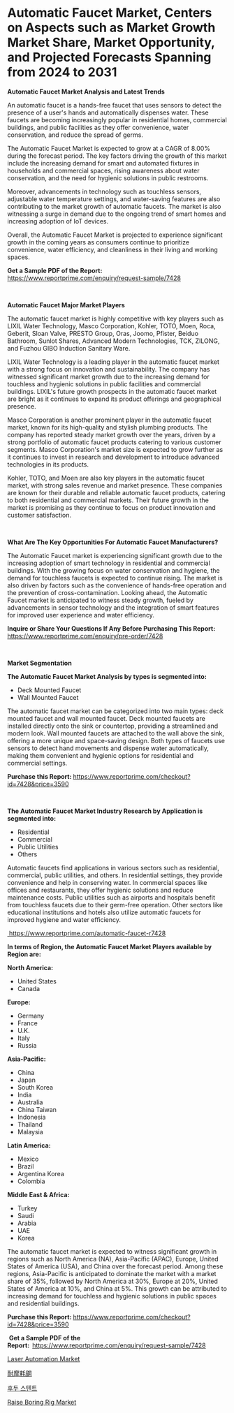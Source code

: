 <p><h1>Automatic Faucet Market, Centers on Aspects such as Market Growth Market Share, Market Opportunity, and Projected Forecasts Spanning from 2024 to 2031</h1></p><p><strong>Automatic Faucet Market Analysis and Latest Trends</strong></p>
<p><p>An automatic faucet is a hands-free faucet that uses sensors to detect the presence of a user's hands and automatically dispenses water. These faucets are becoming increasingly popular in residential homes, commercial buildings, and public facilities as they offer convenience, water conservation, and reduce the spread of germs.</p><p>The Automatic Faucet Market is expected to grow at a CAGR of 8.00% during the forecast period. The key factors driving the growth of this market include the increasing demand for smart and automated fixtures in households and commercial spaces, rising awareness about water conservation, and the need for hygienic solutions in public restrooms.</p><p>Moreover, advancements in technology such as touchless sensors, adjustable water temperature settings, and water-saving features are also contributing to the market growth of automatic faucets. The market is also witnessing a surge in demand due to the ongoing trend of smart homes and increasing adoption of IoT devices.</p><p>Overall, the Automatic Faucet Market is projected to experience significant growth in the coming years as consumers continue to prioritize convenience, water efficiency, and cleanliness in their living and working spaces.</p></p>
<p><strong>Get a Sample PDF of the Report:&nbsp;</strong> <a href="https://www.reportprime.com/enquiry/request-sample/7428">https://www.reportprime.com/enquiry/request-sample/7428</a></p>
<p>&nbsp;</p>
<p><strong>Automatic Faucet Major Market Players</strong></p>
<p><p>The automatic faucet market is highly competitive with key players such as LIXIL Water Technology, Masco Corporation, Kohler, TOTO, Moen, Roca, Geberit, Sloan Valve, PRESTO Group, Oras, Joomo, Pfister, Beiduo Bathroom, Sunlot Shares, Advanced Modern Technologies, TCK, ZILONG, and Fuzhou GIBO Induction Sanitary Ware.</p><p>LIXIL Water Technology is a leading player in the automatic faucet market with a strong focus on innovation and sustainability. The company has witnessed significant market growth due to the increasing demand for touchless and hygienic solutions in public facilities and commercial buildings. LIXIL's future growth prospects in the automatic faucet market are bright as it continues to expand its product offerings and geographical presence.</p><p>Masco Corporation is another prominent player in the automatic faucet market, known for its high-quality and stylish plumbing products. The company has reported steady market growth over the years, driven by a strong portfolio of automatic faucet products catering to various customer segments. Masco Corporation's market size is expected to grow further as it continues to invest in research and development to introduce advanced technologies in its products.</p><p>Kohler, TOTO, and Moen are also key players in the automatic faucet market, with strong sales revenue and market presence. These companies are known for their durable and reliable automatic faucet products, catering to both residential and commercial markets. Their future growth in the market is promising as they continue to focus on product innovation and customer satisfaction.</p></p>
<p>&nbsp;</p>
<p><strong>What Are The Key Opportunities For Automatic Faucet Manufacturers?</strong></p>
<p><p>The Automatic Faucet market is experiencing significant growth due to the increasing adoption of smart technology in residential and commercial buildings. With the growing focus on water conservation and hygiene, the demand for touchless faucets is expected to continue rising. The market is also driven by factors such as the convenience of hands-free operation and the prevention of cross-contamination. Looking ahead, the Automatic Faucet market is anticipated to witness steady growth, fueled by advancements in sensor technology and the integration of smart features for improved user experience and water efficiency.</p></p>
<p><strong>Inquire or Share Your Questions If Any Before Purchasing This Report:</strong> <a href="https://www.reportprime.com/enquiry/pre-order/7428">https://www.reportprime.com/enquiry/pre-order/7428</a></p>
<p>&nbsp;</p>
<p><strong>Market Segmentation</strong></p>
<p><strong>The Automatic Faucet Market Analysis by types is segmented into:</strong></p>
<p><ul><li>Deck Mounted Faucet</li><li>Wall Mounted Faucet</li></ul></p>
<p><p>The automatic faucet market can be categorized into two main types: deck mounted faucet and wall mounted faucet. Deck mounted faucets are installed directly onto the sink or countertop, providing a streamlined and modern look. Wall mounted faucets are attached to the wall above the sink, offering a more unique and space-saving design. Both types of faucets use sensors to detect hand movements and dispense water automatically, making them convenient and hygienic options for residential and commercial settings.</p></p>
<p><strong>Purchase this Report:&nbsp;</strong><a href="https://www.reportprime.com/checkout?id=7428&price=3590">https://www.reportprime.com/checkout?id=7428&price=3590</a></p>
<p>&nbsp;</p>
<p><strong>The Automatic Faucet Market Industry Research by Application is segmented into:</strong></p>
<p><ul><li>Residential</li><li>Commercial</li><li>Public Utilities</li><li>Others</li></ul></p>
<p><p>Automatic faucets find applications in various sectors such as residential, commercial, public utilities, and others. In residential settings, they provide convenience and help in conserving water. In commercial spaces like offices and restaurants, they offer hygienic solutions and reduce maintenance costs. Public utilities such as airports and hospitals benefit from touchless faucets due to their germ-free operation. Other sectors like educational institutions and hotels also utilize automatic faucets for improved hygiene and water efficiency.</p></p>
<p><a href="https://www.reportprime.com/automatic-faucet-r7428">&nbsp;https://www.reportprime.com/automatic-faucet-r7428</a></p>
<p><strong>In terms of Region, the Automatic Faucet Market Players available by Region are:</strong></p>
<p>
    <p> <strong> North America: </strong>
        <ul>
            <li>United States</li>
            <li>Canada</li>
        </ul>
        </p> 
    <p> <strong> Europe: </strong>
        <ul>
            <li>Germany</li>
            <li>France</li>
            <li>U.K.</li>
            <li>Italy</li>
            <li>Russia</li>
        </ul>
        </p> 
    <p> <strong> Asia-Pacific: </strong>
        <ul>
            <li>China</li>
            <li>Japan</li>
            <li>South Korea</li>
            <li>India</li>
            <li>Australia</li>
            <li>China Taiwan</li>
            <li>Indonesia</li>
            <li>Thailand</li>
            <li>Malaysia</li>
        </ul>
        </p> 
    <p> <strong> Latin America: </strong>
        <ul>
            <li>Mexico</li>
            <li>Brazil</li>
            <li>Argentina Korea</li>
            <li>Colombia</li>
        </ul>
        </p> 
    <p> <strong> Middle East & Africa: </strong>
        <ul>
            <li>Turkey</li>
            <li>Saudi</li>
            <li>Arabia</li>
            <li>UAE</li>
            <li>Korea</li>
        </ul>
    </p>
    </p>
<p><p>The automatic faucet market is expected to witness significant growth in regions such as North America (NA), Asia-Pacific (APAC), Europe, United States of America (USA), and China over the forecast period. Among these regions, Asia-Pacific is anticipated to dominate the market with a market share of 35%, followed by North America at 30%, Europe at 20%, United States of America at 10%, and China at 5%. This growth can be attributed to increasing demand for touchless and hygienic solutions in public spaces and residential buildings.</p></p>
<p><strong>Purchase this Report: </strong><a href="https://www.reportprime.com/checkout?id=7428&price=3590">https://www.reportprime.com/checkout?id=7428&price=3590</a></p>
<p>&nbsp;<strong>Get a Sample PDF of the Report:&nbsp;&nbsp;</strong><a href="https://www.reportprime.com/enquiry/request-sample/7428">https://www.reportprime.com/enquiry/request-sample/7428</a></p>
<p><strong></strong></p>
<p><p><a href="https://github.com/caicuccucga/Market-Research-Report-List-1/blob/main/laser-automation-market.md">Laser Automation Market</a></p><p><a href="https://github.com/NikitaBruen/Market-Research-Report-List-1/blob/main/326082760048.md">耐摩耗鋼</a></p><p><a href="https://github.com/JosefaRice/Market-Research-Report-List-1/blob/main/819442370655.md">후두 스텐트</a></p><p><a href="https://github.com/BryceTownsendr/Market-Research-Report-List-5/blob/main/raise-boring-rig-market.md">Raise Boring Rig Market</a></p></p>